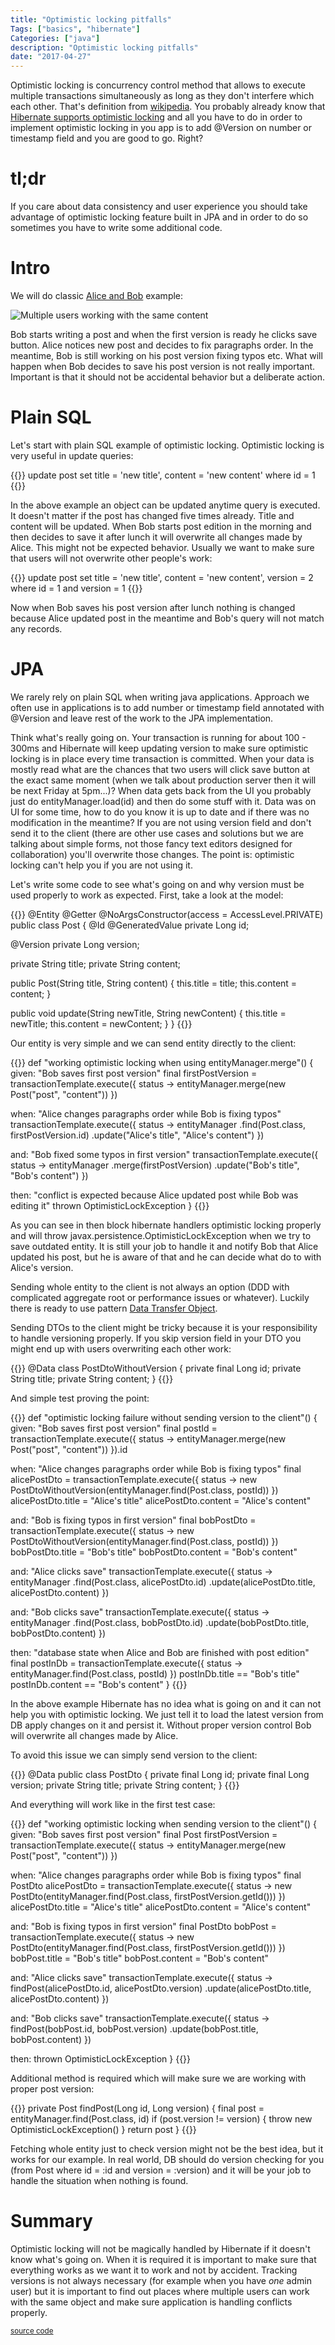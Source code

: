 ```yaml
---
title: "Optimistic locking pitfalls"
Tags: ["basics", "hibernate"]
Categories: ["java"]
description: "Optimistic locking pitfalls"
date: "2017-04-27"
---
```


Optimistic locking is concurrency control method that allows to execute multiple transactions
simultaneously as long as they don't interfere which each other. That's definition from
[wikipedia](https://en.wikipedia.org/wiki/Optimistic_concurrency_control). You probably already know
that [Hibernate supports optimistic locking](
http://docs.jboss.org/hibernate/orm/5.2/userguide/html_single/Hibernate_User_Guide.html#locking) and
all you have to do in order to implement optimistic locking in you app is to add @Version on number
or timestamp field and you are good to go. Right?

<!--more-->

# tl;dr

If you care about data consistency and user experience you should take advantage of optimistic
locking feature built in JPA and in order to do so sometimes you have to write some additional code.

# Intro

We will do classic [Alice and Bob](https://en.wikipedia.org/wiki/Alice_and_Bob) example:

![Multiple users working with the same content](/images/content/201704/optimistic-locking.png)

Bob starts writing a post and when the first version is ready he clicks save button. Alice notices
new post and decides to fix paragraphs order. In the meantime, Bob is still working on his post
version fixing typos etc. What will happen when Bob decides to save his post version is not really
important. Important is that it should not be accidental behavior but a deliberate action.

# Plain SQL

Let's start with plain SQL example of optimistic locking. Optimistic locking is very useful in
update queries:

{{<highlight sql>}}
update post
set
  title = 'new title',
  content = 'new content'
where
  id = 1
{{</highlight>}}

In the above example an object can be updated anytime query is executed. It doesn't matter if the
post has changed five times already. Title and content will be updated. When Bob starts post edition
in the morning and then decides to save it after lunch it will overwrite all changes made by Alice.
This might not be expected behavior. Usually we want to make sure that users will not overwrite
other people's work:


{{<highlight sql>}}
update post
set
  title = 'new title',
  content = 'new content',
  version = 2
where
  id = 1
  and version = 1
{{</highlight>}}

Now when Bob saves his post version after lunch nothing is changed because Alice updated post in the
meantime and Bob's query will not match any records.

# JPA

We rarely rely on plain SQL when writing java applications. Approach we often use in applications is
to add number or timestamp field annotated with @Version and leave rest of the work to the JPA
implementation.
 
Think what's really going on. Your transaction is running for about 100 - 300ms and Hibernate will
keep updating version to make sure optimistic locking is in place every time transaction is
committed. When your data is mostly read what are the chances that two users will click save button
at the exact same moment (when we talk about production server then it will be next Friday at
5pm...)? When data gets back from the UI you probably just do entityManager.load(id) and then do
some stuff with it. Data was on UI for some time, how to do you know it is up to date and if there
was no modification in the meantime? If you are not using version field and don't send it to the
client (there are other use cases and solutions but we are talking about simple forms, not those
fancy text editors designed for collaboration) you'll overwrite those changes. The point is:
optimistic locking can't help you if you are not using it.

Let's write some code to see what's going on and why version must be used properly to work as
expected. First, take a look at the model:

{{<highlight java>}}
@Entity
@Getter
@NoArgsConstructor(access = AccessLevel.PRIVATE)
public class Post {
  @Id
  @GeneratedValue
  private Long id;

  @Version
  private Long version;

  private String title;
  private String content;

  public Post(String title, String content) {
    this.title = title;
    this.content = content;
  }

  public void update(String newTitle, String newContent) {
    this.title = newTitle;
    this.content = newContent;
  }
}
{{</highlight>}}

Our entity is very simple and we can send entity directly to the client:

{{<highlight groovy>}}
def "working optimistic locking when using entityManager.merge"() {
  given: "Bob saves first post version"
  final firstPostVersion = transactionTemplate.execute({ status ->
    entityManager.merge(new Post("post", "content"))
  })

  when: "Alice changes paragraphs order while Bob is fixing typos"
  transactionTemplate.execute({ status ->
    entityManager
      .find(Post.class, firstPostVersion.id)
      .update("Alice's title", "Alice's content")
  })

  and: "Bob fixed some typos in first version"
  transactionTemplate.execute({ status ->
    entityManager
      .merge(firstPostVersion)
      .update("Bob's title", "Bob's content")
  })

  then: "conflict is expected because Alice updated post while Bob was editing it"
  thrown OptimisticLockException
}
{{</highlight>}}

As you can see in then block hibernate handlers optimistic locking properly and will throw
javax.persistence.OptimisticLockException when we try to save outdated entity. It is still your job
to handle it and notify Bob that Alice updated his post, but he is aware of that and he can decide
what do to with Alice's version.

Sending whole entity to the client is not always an option (DDD with complicated aggregate root or
performance issues or whatever). Luckily there is ready to use pattern [Data Transfer
Object](https://en.wikipedia.org/wiki/Data_transfer_object).

Sending DTOs to the client might be tricky because it is your responsibility to handle versioning
properly. If you skip version field in your DTO you might end up with users overwriting each other
work:

{{<highlight java>}}
@Data
class PostDtoWithoutVersion {
  private final Long id;
  private String title;
  private String content;
}
{{</highlight>}}

And simple test proving the point:

{{<highlight groovy>}}
def "optimistic locking failure without sending version to the client"() {
  given: "Bob saves first post version"
  final postId = transactionTemplate.execute({ status ->
    entityManager.merge(new Post("post", "content"))
  }).id

  when: "Alice changes paragraphs order while Bob is fixing typos"
  final alicePostDto = transactionTemplate.execute({ status -> 
    new PostDtoWithoutVersion(entityManager.find(Post.class, postId)) 
  })
  alicePostDto.title = "Alice's title"
  alicePostDto.content = "Alice's content"


  and: "Bob is fixing typos in first version"
  final bobPostDto = transactionTemplate.execute({ status -> 
    new PostDtoWithoutVersion(entityManager.find(Post.class, postId)) 
  })
  bobPostDto.title = "Bob's title"
  bobPostDto.content = "Bob's content"

  and: "Alice clicks save"
  transactionTemplate.execute({ status ->
    entityManager
      .find(Post.class, alicePostDto.id)
      .update(alicePostDto.title, alicePostDto.content)
  })

  and: "Bob clicks save"
  transactionTemplate.execute({ status ->
    entityManager
      .find(Post.class, bobPostDto.id)
      .update(bobPostDto.title, bobPostDto.content)
  })

  then: "database state when Alice and Bob are finished with post edition"
  final postInDb = transactionTemplate.execute({ status -> 
    entityManager.find(Post.class, postId) 
  })
  postInDb.title == "Bob's title"
  postInDb.content == "Bob's content"
}
{{</highlight>}}

In the above example Hibernate has no idea what is going on and it can not help you with optimistic
locking. We just tell it to load the latest version from DB apply changes on it and persist it.
Without proper version control Bob will overwrite all changes made by Alice.

To avoid this issue we can simply send version to the client:

{{<highlight java>}}
@Data
public class PostDto {
  private final Long id;
  private final Long version;
  private String title;
  private String content;
}
{{</highlight>}}

And everything will work like in the first test case:

{{<highlight groovy>}}
def "working optimistic locking when sending version to the client"() {
  given: "Bob saves first post version"
  final Post firstPostVersion = transactionTemplate.execute({ status ->
    entityManager.merge(new Post("post", "content"))
  })

  when: "Alice changes paragraphs order while Bob is fixing typos"
  final PostDto alicePostDto = transactionTemplate.execute({ status -> 
    new PostDto(entityManager.find(Post.class, firstPostVersion.getId())) 
  })
  alicePostDto.title = "Alice's title"
  alicePostDto.content = "Alice's content"


  and: "Bob is fixing typos in first version"
  final PostDto bobPost = transactionTemplate.execute({ status -> 
    new PostDto(entityManager.find(Post.class, firstPostVersion.getId())) 
  })
  bobPost.title = "Bob's title"
  bobPost.content = "Bob's content"

  and: "Alice clicks save"
  transactionTemplate.execute({ status ->
    findPost(alicePostDto.id, alicePostDto.version)
      .update(alicePostDto.title, alicePostDto.content)
  })

  and: "Bob clicks save"
  transactionTemplate.execute({ status ->
    findPost(bobPost.id, bobPost.version)
      .update(bobPost.title, bobPost.content)
  })

  then:
  thrown OptimisticLockException
}
{{</highlight>}}

Additional method is required which will make sure we are working with proper post version:

{{<highlight java>}}
private Post findPost(Long id, Long version) {
  final post = entityManager.find(Post.class, id)
  if (post.version != version) {
    throw new OptimisticLockException()
  }
  return post
}
{{</highlight>}}

Fetching whole entity just to check version might not be the best idea, but it works for our
example. In real world, DB should do version checking for you (from Post where id = :id and version
= :version) and it will be your job to handle the situation when nothing is found.


# Summary

Optimistic locking will not be magically handled by Hibernate if it doesn't know what's going on.
When it is required it is important to make sure that everything works as we want it to work and not
by accident. Tracking versions is not always necessary (for example when you have _one_ admin user)
but it is important to find out places where multiple users can work with the same object and make
sure application is handling conflicts properly.

<small>[source code](https://github.com/pchudzik/blog-example-jpa-versioning)</small>
